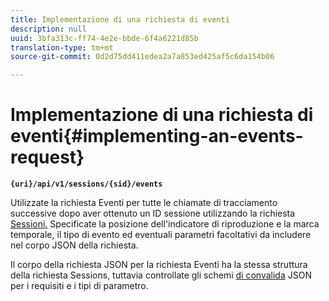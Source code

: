 ```yaml
---
title: Implementazione di una richiesta di eventi
description: null
uuid: 3bfa313c-ff74-4e2e-bbde-6f4a6221d85b
translation-type: tm+mt
source-git-commit: 0d2d75dd411edea2a7a853ed425af5c6da154b06

---
```



# Implementazione di una richiesta di eventi{#implementing-an-events-request}

**`{uri}/api/v1/sessions/{sid}/events`**

Utilizzate la richiesta [](/help/media-collection-api/mc-api-ref/mc-api-events-req.md) Eventi per tutte le chiamate di tracciamento successive dopo aver ottenuto un ID sessione utilizzando la richiesta [Sessioni.](/help/media-collection-api/mc-api-ref/mc-api-sessions-req.md) Specificate la posizione dell'indicatore di riproduzione e la marca temporale, il tipo di evento ed eventuali parametri facoltativi da includere nel corpo JSON della richiesta.

Il corpo della richiesta JSON per la richiesta [](/help/media-collection-api/mc-api-ref/mc-api-events-req.md) Eventi ha la stessa struttura della richiesta Sessions, tuttavia controllate gli schemi [di convalida](/help/media-collection-api/mc-api-ref/mc-api-json-validation.md) JSON per i requisiti e i tipi di parametro.
